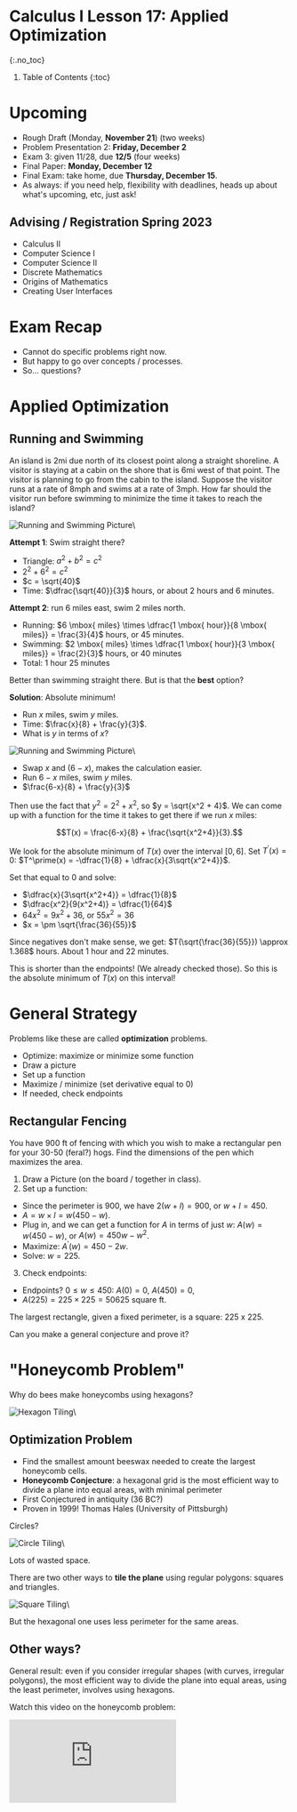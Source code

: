 # Calculus I Lesson 17: Applied Optimization
{:.no_toc}

1. Table of Contents
{:toc}

# Upcoming

* Rough Draft (Monday, **November 21**) (two weeks)
* Problem Presentation 2: **Friday, December 2**
* Exam 3: given 11/28, due **12/5** (four weeks)
* Final Paper: **Monday, December 12**
* Final Exam: take home, due **Thursday, December 15**.
* As always: if you need help, flexibility with deadlines, heads up about what's upcoming, etc, just ask!

## Advising / Registration Spring 2023

* Calculus II
* Computer Science I
* Computer Science II
* Discrete Mathematics
* Origins of Mathematics
* Creating User Interfaces

# Exam Recap

* Cannot do specific problems right now.
* But happy to go over concepts / processes.
* So... questions?

# Applied Optimization

## Running and Swimming

An island is 2mi due north of its closest point along a straight shoreline. A visitor is staying at a cabin on the shore that is 6mi west of that point. The visitor is planning to go from the cabin to the island. Suppose the visitor runs at a rate of 8mph and swims at a rate of 3mph. How far should the visitor run before swimming to minimize the time it takes to reach the island?

![Running and Swimming Picture](https://openstax.org/resources/d894012fd6e414e50b061ed4910e7470b7ce8065)\

**Attempt 1**: Swim straight there?

* Triangle: $a^2 + b^2 = c^2$
* $2^2 + 6^2 = c^2$
* $c = \sqrt{40}$
* Time: $\dfrac{\sqrt{40}}{3}$ hours, or about 2 hours and 6 minutes.

**Attempt 2**: run 6 miles east, swim 2 miles north.

* Running: $6 \mbox{ miles} \times \dfrac{1 \mbox{ hour}}{8 \mbox{ miles}} = \frac{3}{4}$ hours, or 45 minutes.
* Swimming: $2 \mbox{ miles} \times \dfrac{1 \mbox{ hour}}{3 \mbox{ miles}} = \frac{2}{3}$ hours, or 40 minutes
* Total: 1 hour 25 minutes

Better than swimming straight there. But is that the **best** option?

**Solution**: Absolute minimum!

* Run $x$ miles, swim $y$ miles.
* Time: $\frac{x}{8} + \frac{y}{3}$.
* What is $y$ in terms of $x$?

![Running and Swimming Picture](https://openstax.org/resources/d894012fd6e414e50b061ed4910e7470b7ce8065)\

* Swap $x$ and $(6-x)$, makes the calculation easier.
* Run $6 - x$ miles, swim $y$ miles.
* $\frac{6-x}{8} + \frac{y}{3}$

Then use the fact that $y^2 = 2^2 + x^2$, so $y = \sqrt{x^2 + 4}$. We can come up with a function for the time it takes to get there if we run $x$ miles:

$$T(x) = \frac{6-x}{8} + \frac{\sqrt{x^2+4}}{3}.$$

We look for the absolute minimum of $T(x)$ over the interval $[0, 6]$. Set $T^\prime(x) = 0$: $T^\prime(x) = -\dfrac{1}{8} + \dfrac{x}{3\sqrt{x^2+4}}$.

Set that equal to 0 and solve:

* $\dfrac{x}{3\sqrt{x^2+4}} = \dfrac{1}{8}$
* $\dfrac{x^2}{9(x^2+4)} = \dfrac{1}{64}$
* $64x^2 = 9x^2 + 36$, or $55x^2 = 36$
* $x = \pm \sqrt{\frac{36}{55}}$

Since negatives don't make sense, we get: $T(\sqrt{\frac{36}{55}}) \approx 1.368$ hours. About 1 hour and 22 minutes.

This is shorter than the endpoints! (We already checked those). So this is the absolute minimum of $T(x)$ on this interval!

# General Strategy

Problems like these are called **optimization** problems.

* Optimize: maximize or minimize some function
* Draw a picture
* Set up a function
* Maximize / minimize (set derivative equal to 0)
* If needed, check endpoints

## Rectangular Fencing

You have 900 ft of fencing with which you wish to make a rectangular pen for your 30-50 (feral?) hogs. Find the dimensions of the pen which maximizes the area.

1. Draw a Picture (on the board / together in class).
2. Set up a function:
  * Since the perimeter is 900, we have $2(w + l) = 900$, or $w + l = 450$.
  * $A = w \times l = w(450 - w)$.
  * Plug in, and we can get a function for $A$ in terms of just $w$: $A(w) = w(450-w)$, or $A(w) = 450w - w^2$.
  * Maximize: $A^\prime(w) = 450 - 2w$.
  * Solve: $w = 225$.
3. Check endpoints:
  * Endpoints? $0 \leq w \leq 450$: $A(0) = 0$, $A(450) = 0$,
  * $A(225) = 225 \times 225 = 50625$ square ft.

The largest rectangle, given a fixed perimeter, is a square: 225 x 225.

Can you make a general conjecture and prove it?

# "Honeycomb Problem"

Why do bees make honeycombs using hexagons?

![Hexagon Tiling](https://upload.wikimedia.org/wikipedia/commons/thumb/2/2d/Hexagons.svg/200px-Hexagons.svg.png)\

## Optimization Problem

* Find the smallest amount beeswax needed to create the largest honeycomb cells.
* **Honeycomb Conjecture**: a hexagonal grid is the most efficient way to divide a plane into equal areas, with minimal perimeter
* First Conjectured in antiquity (36 BC?)
* Proven in 1999! Thomas Hales (University of Pittsburgh)

Circles?

![Circle Tiling](https://upload.wikimedia.org/wikipedia/commons/thumb/6/65/Circles_packed_in_square_15.svg/200px-Circles_packed_in_square_15.svg.png)\

Lots of wasted space.

There are two other ways to **tile the plane** using regular polygons: squares and triangles.

![Square Tiling](https://i.stack.imgur.com/p3wFT.png)\

But the hexagonal one uses less perimeter for the same areas.

## Other ways?

General result: even if you consider irregular shapes (with curves, irregular polygons), the most efficient way to divide the plane into equal areas, using the least perimeter, involves using hexagons.

Watch this video on the honeycomb problem:

<div class="youtube-container">
<iframe src="https://www.youtube.com/embed/kxDEcODUEP0" frameborder="0" allow="accelerometer; autoplay; clipboard-write; encrypted-media; gyroscope; picture-in-picture" allowfullscreen></iframe>
</div>
